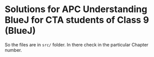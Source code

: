 # Solutions for APC Understanding BlueJ for CTA students of Class 9 (BlueJ)

So the files are in ``src/`` folder. In there check in the particular Chapter number.
